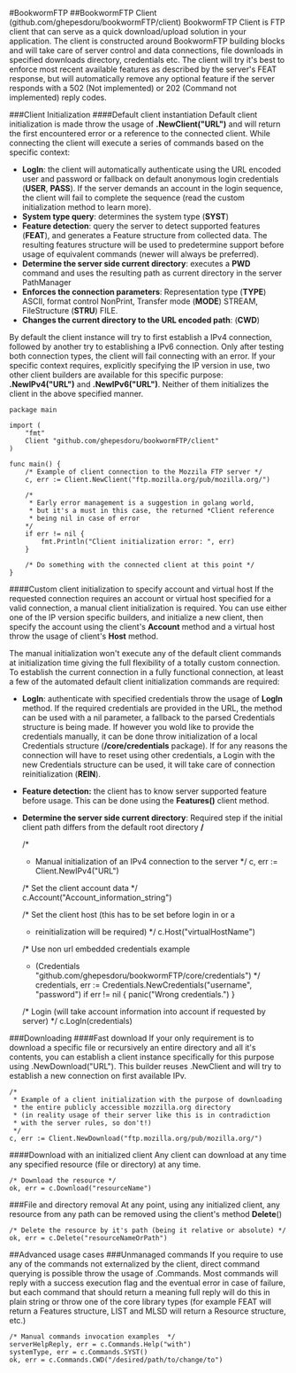 #BookwormFTP
##BookwormFTP Client (github.com/ghepesdoru/bookwormFTP/client)
BookwormFTP Client is FTP client that can serve as a quick download/upload solution in your application. The client is constructed around BookwormFTP building blocks and will take care of server control and data connections, file downloads in specified downloads directory, credentials etc. 
The client will try it's best to enforce most recent available features as described by the server's FEAT response, but will automatically remove any optional feature if the server responds with a 502 (Not implemented) or 202 (Command not implemented) reply codes.

###Client Initialization
####Default client instantiation
Default client initialization is made throw the usage of <b>.NewClient("URL")</b> and will return the first encountered error or a reference to the connected client. 
While connecting the client will execute a series of commands based on the specific context:

* <b>LogIn</b>: the client will automatically authenticate using the URL encoded user and password or fallback on default anonymous login credentials (<b>USER</b>, <b>PASS</b>). If the server demands an account in the login sequence, the client will fail to complete the sequence (read the custom initialization method to learn more).  
* <b>System type query</b>: determines the system type (<b>SYST</b>)
* <b>Feature detection</b>: query the server to detect supported features (<b>FEAT</b>), and generates a Feature structure from collected data. The resulting features structure will be used to predetermine support before usage of equivalent commands (newer will always be preferred).
* <b>Determine the server side current directory</b>: executes a <b>PWD</b> command and uses the resulting path as current directory in the server PathManager
* <b>Enforces the connection parameters</b>: Representation type (<b>TYPE</b>) ASCII, format control NonPrint, Transfer mode (<b>MODE</b>) STREAM, FileStructure (<b>STRU</b>) FILE.
* <b>Changes the current directory to the URL encoded path</b>: (<b>CWD</b>)
   
By default the client instance will try to first establish a IPv4 connection, followed by another try to establishing a IPv6 connection. Only after testing both connection types, the client will fail connecting with an error.
If your specific context requires, explicitly specifying the IP version in use, two other client builders are available for this specific purpose: <b>.NewIPv4("URL")</b> and <b>.NewIPv6("URL")</b>. Neither of them initializes the client in the above specified manner.
   
    package main
    
    import (
        "fmt"
        Client "github.com/ghepesdoru/bookwormFTP/client"
    )
    
    func main() {
        /* Example of client connection to the Mozzila FTP server */
        c, err := Client.NewClient("ftp.mozilla.org/pub/mozilla.org/")
        
        /* 
         * Early error management is a suggestion in golang world, 
         * but it's a must in this case, the returned *Client reference 
         * being nil in case of error 
        */
        if err != nil {
            fmt.Println("Client initialization error: ", err)
        }
        
        /* Do something with the connected client at this point */
    }

####Custom client initialization to specify account and virtual host
If the requested connection requires an account or virtual host specified for a valid connection, a manual client initialization is required. You can use either one of the IP version specific builders, and initialize a new client, then specify the account using the client's <b>Account</b> method and a virtual host throw the usage of client's <b>Host</b> method.

The manual initialization won't execute any of the default client commands at initialization time giving the full flexibility of a totally custom connection.
To establish the current connection in a fully functional connection, at least a few of the automated default client initialization commands are required:

* <b>LogIn</b>: authenticate with specified credentials throw the usage of <b>LogIn</b> method. If the required credentials are provided in the URL, the method can be used with a nil parameter, a fallback to the parsed Credentials structure is being made. If however you wold like to provide the credentials manually, it can be done throw initialization of a local Credentials structure (<b>/core/credentials</b> package). If for any reasons the connection will have to reset using other credentials, a Login with the new Credentials structure can be used, it will take care of connection reinitialization (<b>REIN</b>). 
* <b>Feature detection:</b> the client has to know server supported feature before usage. This can be done using the <b>Features()</b> client method.
* <b>Determine the server side current directory</b>: Required step if the initial client path differs from the default root directory <b>/</b>


    /*
     * Manual initialization of an IPv4 connection to the server
     */
    c, err := Client.NewIPv4("URL")
    
    /* Set the client account data */
    c.Account("Account_information_string")
    
    /* Set the client host (this has to be set before login in or a 
     * reinitialization will be required) */
    c.Host("virtualHostName")
    
    /* Use non url embedded credentials example
     * (Credentials "github.com/ghepesdoru/bookwormFTP/core/credentials") 
     */
    credentials, err := Credentials.NewCredentials("username", "password")
    if err != nil {
        panic("Wrong credentials.")
    }
    
    /* Login (will take account information into account if requested by server) */
    c.LogIn(credentials)

###Downloading
####Fast download
If your only requirement is to download a specific file or recursively an entire directory and all it's contents, you can establish a client instance specifically for this purpose using .NewDownload("URL"). This builder reuses .NewClient and will try to establish a new connection on first available IPv.
    
    /* 
     * Example of a client initialization with the purpose of downloading 
     * the entire publicly accessible mozzilla.org directory 
     * (in reality usage of their server like this is in contradiction 
     * with the server rules, so don't!) 
     */
    c, err := Client.NewDownload("ftp.mozilla.org/pub/mozilla.org/")

####Download with an initialized client
Any client can download at any time any specified resource (file or directory) at any time. 
    
    /* Download the resource */
    ok, err = c.Download("resourceName")
     
    
###File and directory removal
At any point, using any initialized client, any resource from any path can be removed using the client's method <b>Delete</b>()

    /* Delete the resource by it's path (being it relative or absolute) */
    ok, err = c.Delete("resourceNameOrPath")
    
##Advanced usage cases
###Unmanaged commands
If you require to use any of the commands not externalized by the client, direct command querying is possible throw the usage of .Commands. Most commands will reply with a success execution flag and the eventual error in case of failure, but each command that should return a meaning full reply will do this in plain string or throw one of the core library types (for example FEAT will return a Features structure, LIST and MLSD will return a Resource structure, etc.)
    
    /* Manual commands invocation examples  */
    serverHelpReply, err = c.Commands.Help("with")
    systemType, err = c.Commands.SYST()
    ok, err = c.Commands.CWD("/desired/path/to/change/to")
    